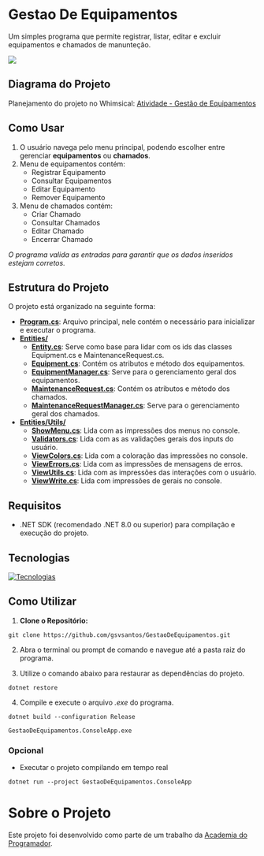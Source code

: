 # Gestao De Equipamentos
Um simples programa que permite registrar, listar, editar e excluir equipamentos e chamados de manunteção.

![](https://i.imgur.com/z246mOI.gif)

## Diagrama do Projeto
Planejamento do projeto no Whimsical: [Atividade - Gestão de Equipamentos](https://whimsical.com/atividade-gestao-de-equipamentos-EFv5bntPie38qufMixdGjg)

## Como Usar
1. O usuário navega pelo menu principal, podendo escolher entre gerenciar **equipamentos** ou **chamados**.
2. Menu de equipamentos contém:
   - Registrar Equipamento
   - Consultar Equipamentos
   - Editar Equipamento
   - Remover Equipamento
3. Menu de chamados contém:
   - Criar Chamado
   - Consultar Chamados
   - Editar Chamado
   - Encerrar Chamado

*O programa valida as entradas para garantir que os dados inseridos estejam corretos.*

## Estrutura do Projeto
O projeto está organizado na seguinte forma:

- **[Program.cs](https://github.com/gsvsantos/GestaoDeEquipamentos/blob/master/GestaoDeEquipamentos.ConsoleApp/Program.cs)**: Arquivo principal, nele contém o necessário para inicializar e executar o programa.
- **[Entities/](https://github.com/gsvsantos/GestaoDeEquipamentos/tree/master/GestaoDeEquipamentos.ConsoleApp/Entities)**
  - **[Entity.cs](https://github.com/gsvsantos/GestaoDeEquipamentos/blob/master/GestaoDeEquipamentos.ConsoleApp/Entities/Entity.cs)**: Serve como base para lidar com os ids das classes Equipment.cs e MaintenanceRequest.cs.
  - **[Equipment.cs](https://github.com/gsvsantos/GestaoDeEquipamentos/blob/master/GestaoDeEquipamentos.ConsoleApp/Entities/Equipment.cs)**: Contém os atributos e método dos equipamentos.
  - **[EquipmentManager.cs](https://github.com/gsvsantos/GestaoDeEquipamentos/blob/master/GestaoDeEquipamentos.ConsoleApp/Entities/EquipmentManager.cs)**: Serve para o gerenciamento geral dos equipamentos.
  - **[MaintenanceRequest.cs](https://github.com/gsvsantos/GestaoDeEquipamentos/blob/master/GestaoDeEquipamentos.ConsoleApp/Entities/MaintenanceRequest.cs)**: Contém os atributos e método dos chamados.
  - **[MaintenanceRequestManager.cs](https://github.com/gsvsantos/GestaoDeEquipamentos/blob/master/GestaoDeEquipamentos.ConsoleApp/Entities/MaintenanceRequestManager.cs)**: Serve para o gerenciamento geral dos chamados.
- **[Entities/Utils/](https://github.com/gsvsantos/GestaoDeEquipamentos/tree/master/GestaoDeEquipamentos.ConsoleApp/Entities/Utils)**
  - **[ShowMenu.cs](https://github.com/gsvsantos/GestaoDeEquipamentos/blob/master/GestaoDeEquipamentos.ConsoleApp/Entities/Utils/ShowMenu.cs)**: Lida com as impressões dos menus no console.
  - **[Validators.cs](https://github.com/gsvsantos/GestaoDeEquipamentos/blob/master/GestaoDeEquipamentos.ConsoleApp/Entities/Utils/Validators.cs)**: Lida com as as validações gerais dos inputs do usuário.
  - **[ViewColors.cs](https://github.com/gsvsantos/GestaoDeEquipamentos/blob/master/GestaoDeEquipamentos.ConsoleApp/Entities/Utils/ViewColors.cs)**: Lida com a coloração das impressões no console.
  - **[ViewErrors.cs](https://github.com/gsvsantos/GestaoDeEquipamentos/blob/master/GestaoDeEquipamentos.ConsoleApp/Entities/Utils/ViewErrors.cs)**: Lida com as impressões de mensagens de erros.
  - **[ViewUtils.cs](https://github.com/gsvsantos/GestaoDeEquipamentos/blob/master/GestaoDeEquipamentos.ConsoleApp/Entities/Utils/ViewUtils.cs)**: Lida com as impressões das interações com o usuário.
  - **[ViewWrite.cs](https://github.com/gsvsantos/GestaoDeEquipamentos/blob/master/GestaoDeEquipamentos.ConsoleApp/Entities/Utils/ViewWrite.cs)**: Lida com impressões de gerais no console.
 
## Requisitos

- .NET SDK (recomendado .NET 8.0 ou superior) para compilação e execução do projeto.
 
## Tecnologias

[![Tecnologias](https://skillicons.dev/icons?i=git,github,visualstudio,cs,dotnet)](https://skillicons.dev)

## Como Utilizar
1. **Clone o Repositório:**
```
git clone https://github.com/gsvsantos/GestaoDeEquipamentos.git
```

2. Abra o terminal ou prompt de comando e navegue até a pasta raiz do programa.

3. Utilize o comando abaixo para restaurar as dependências do projeto.
```
dotnet restore
```

4. Compile e execute o arquivo *.exe* do programa.
```
dotnet build --configuration Release
```
```
GestaoDeEquipamentos.ConsoleApp.exe
```

### Opcional
- Executar o projeto compilando em tempo real
```
dotnet run --project GestaoDeEquipamentos.ConsoleApp
```

# Sobre o Projeto

Este projeto foi desenvolvido como parte de um trabalho da [Academia do Programador](https://www.instagram.com/academiadoprogramador/).
